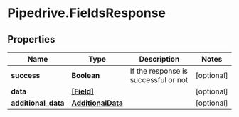 # Pipedrive.FieldsResponse

## Properties

Name | Type | Description | Notes
------------ | ------------- | ------------- | -------------
**success** | **Boolean** | If the response is successful or not | [optional] 
**data** | [**[Field]**](Field.md) |  | [optional] 
**additional_data** | [**AdditionalData**](AdditionalData.md) |  | [optional] 


